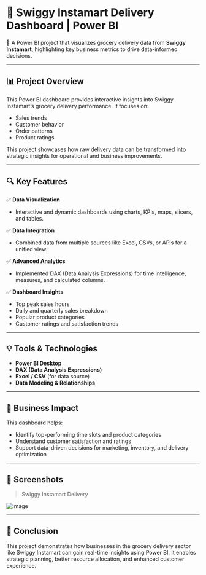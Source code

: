 # 🛒 Swiggy Instamart Delivery Dashboard | Power BI

🚀 A Power BI project that visualizes grocery delivery data from **Swiggy Instamart**, highlighting key business metrics to drive data-informed decisions.

---

## 📊 Project Overview

This Power BI dashboard provides interactive insights into Swiggy Instamart’s grocery delivery performance. It focuses on:
- Sales trends
- Customer behavior
- Order patterns
- Product ratings

This project showcases how raw delivery data can be transformed into strategic insights for operational and business improvements.

---

## 🔍 Key Features

✅ **Data Visualization**  
- Interactive and dynamic dashboards using charts, KPIs, maps, slicers, and tables.  

✅ **Data Integration**  
- Combined data from multiple sources like Excel, CSVs, or APIs for a unified view.  

✅ **Advanced Analytics**  
- Implemented DAX (Data Analysis Expressions) for time intelligence, measures, and calculated columns.  

✅ **Dashboard Insights**  
- Top peak sales hours  
- Daily and quarterly sales breakdown  
- Popular product categories  
- Customer ratings and satisfaction trends  

---

## 💡 Tools & Technologies

- **Power BI Desktop**
- **DAX (Data Analysis Expressions)**
- **Excel / CSV** (for data source)
- **Data Modeling & Relationships**

---

## 🎯 Business Impact

This dashboard helps:
- Identify top-performing time slots and product categories  
- Understand customer satisfaction and ratings  
- Support data-driven decisions for marketing, inventory, and delivery optimization  

---

## 📸 Screenshots


> Swiggy Instamart Delivery

![image](https://github.com/user-attachments/assets/a27f0e16-776e-4d1a-8c7a-01bb6e146688)



---

## 📌 Conclusion

This project demonstrates how businesses in the grocery delivery sector like Swiggy Instamart can gain real-time insights using Power BI. It enables strategic planning, better resource allocation, and enhanced customer experience.



